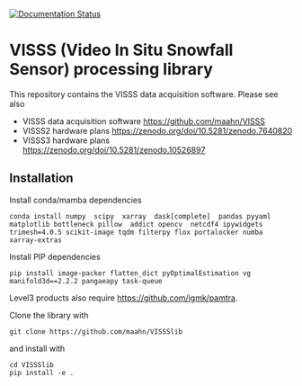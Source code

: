 [![Documentation Status](https://readthedocs.org/projects/vissslib/badge/?version=latest)](https://vissslib.readthedocs.io/en/latest/?badge=latest)


# VISSS (Video In Situ Snowfall Sensor) processing library

This repository contains the VISSS data acquisition software. Please see also
* VISSS data acquisition software https://github.com/maahn/VISSS
* VISSS2 hardware plans https://zenodo.org/doi/10.5281/zenodo.7640820
* VISSS3 hardware plans https://zenodo.org/doi/10.5281/zenodo.10526897


## Installation

Install conda/mamba dependencies

    conda install numpy  scipy  xarray  dask[complete]  pandas pyyaml matplotlib bottleneck pillow  addict opencv  netcdf4 ipywidgets trimesh=4.0.5 scikit-image tqdm filterpy flox portalocker numba xarray-extras

Install PIP dependencies

    pip install image-packer flatten_dict pyOptimalEstimation vg manifold3d==2.2.2 pangaeapy task-queue

Level3 products also require https://github.com/igmk/pamtra. 

Clone the library with 

    git clone https://github.com/maahn/VISSSlib

and install with

    cd VISSSlib
    pip install -e .
